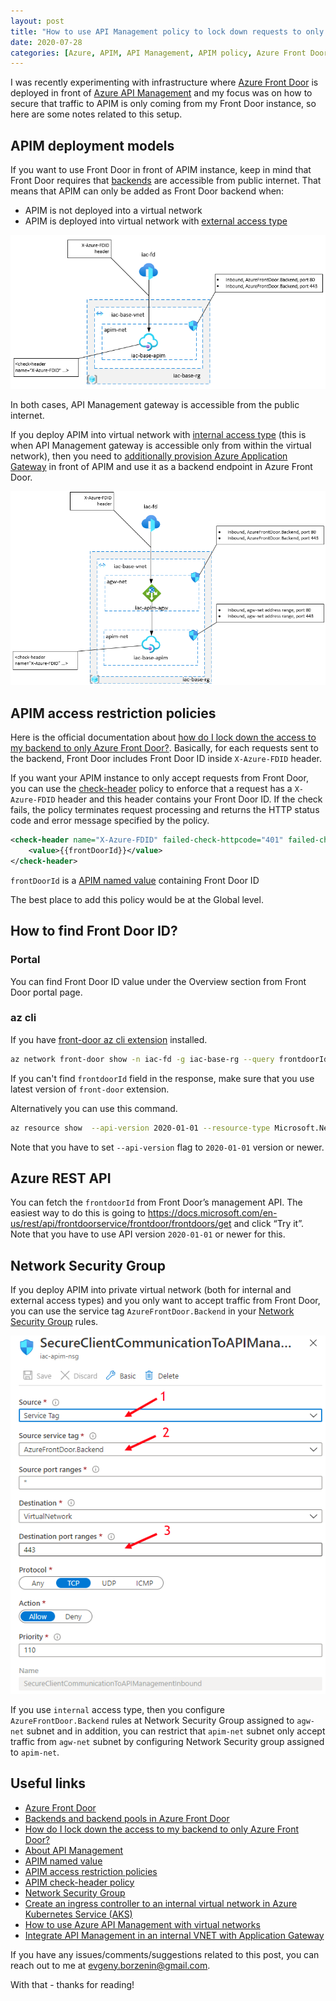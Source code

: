 ```yaml
---
layout: post
title: "How to use API Management policy to lock down requests to only Azure Front Door instance?"
date: 2020-07-28
categories: [Azure, APIM, API Management, APIM policy, Azure Front Door, Network Security Group, Azure Application Gateway]
---
```


I was recently experimenting with infrastructure where [Azure Front Door](https://azure.microsoft.com/en-us/services/frontdoor/#overview) is deployed in front of [Azure API Management](https://docs.microsoft.com/en-us/azure/api-management/api-management-key-concepts) and my focus was on how to secure that traffic to APIM is only coming from my Front Door instance, so here are some notes related to this setup.

## APIM deployment models

If you want to use Front Door in front of APIM instance, keep in mind that Front Door requires that [backends](https://docs.microsoft.com/en-us/azure/frontdoor/front-door-backend-pool) are accessible from public internet. That means that APIM can only be added as Front Door backend when:

* APIM is not deployed into a virtual network
* APIM is deployed into virtual network with [external access type](https://docs.microsoft.com/en-us/azure/api-management/api-management-using-with-vnet)

![apim-internal](/images/2020-07-28-apim-external.png)

In both cases, API Management gateway is accessible from the public internet.

If you deploy APIM into virtual network with [internal access type](https://docs.microsoft.com/en-us/azure/api-management/api-management-using-with-vnet) (this is when API Management gateway is accessible only from within the virtual network), then you need to [additionally provision Azure Application Gateway](https://docs.microsoft.com/en-us/azure/api-management/api-management-howto-integrate-internal-vnet-appgateway) in front of APIM and use it as a backend endpoint in Azure Front Door.

![apim-internal](/images/2020-07-28-apim-internal.png)

## APIM access restriction policies

Here is the official documentation about [how do I lock down the access to my backend to only Azure Front Door?](https://docs.microsoft.com/en-us/azure/frontdoor/front-door-faq#how-do-i-lock-down-the-access-to-my-backend-to-only-azure-front-door). Basically, for each requests sent to the backend, Front Door includes Front Door ID inside `X-Azure-FDID` header.

If you want your APIM instance to only accept requests from Front Door, you can use the [check-header](https://docs.microsoft.com/en-us/azure/api-management/api-management-access-restriction-policies#CheckHTTPHeader) policy to enforce that a request has a `X-Azure-FDID` header and this header contains your Front Door ID. If the check fails, the policy terminates request processing and returns the HTTP status code and error message specified by the policy.

```xml
<check-header name="X-Azure-FDID" failed-check-httpcode="401" failed-check-error-message="Not authorized" ignore-case="false">
    <value>{{frontDoorId}}</value>
</check-header>
```

`frontDoorId` is a [APIM named value](https://docs.microsoft.com/en-us/azure/api-management/api-management-howto-properties) containing Front Door ID

The best place to add this policy would be at the Global level.

## How to find Front Door ID?

### Portal

You can find Front Door ID value under the Overview section from Front Door portal page.

### az cli

If you have [front-door az cli extension](https://github.com/Azure/azure-cli-extensions/tree/master/src/front-door) installed.

```bash
az network front-door show -n iac-fd -g iac-base-rg --query frontdoorId
```

If you can't find `frontdoorId` field in the response, make sure that you use latest version of `front-door` extension.

Alternatively you can use this command.

```bash
az resource show  --api-version 2020-01-01 --resource-type Microsoft.Network/frontdoors --name iac-fd --resource-group iac-base-rg --query properties.frontdoorId
```

Note that you have to set `--api-version` flag to `2020-01-01` version or newer.

## Azure REST API

You can fetch the `frontdoorId` from Front Door’s management API. The easiest way to do this is going to https://docs.microsoft.com/en-us/rest/api/frontdoorservice/frontdoor/frontdoors/get and click “Try it”. Note that you have to use API version `2020-01-01` or newer for this.

## Network Security Group

If you deploy APIM into private virtual network (both for internal and external access types) and you only want to accept traffic from Front Door, you can use the service tag `AzureFrontDoor.Backend` in your [Network Security Group](https://docs.microsoft.com/en-us/azure/virtual-network/security-overview) rules.

![apim-internal](/images/2020-07-28-nsg.png)

If you use `internal` access type, then you configure `AzureFrontDoor.Backend` rules at Network Security Group assigned to `agw-net` subnet and in addition, you can restrict that `apim-net` subnet only accept traffic from `agw-net` subnet by configuring Network Security group assigned to `apim-net`.

## Useful links

* [Azure Front Door](https://azure.microsoft.com/en-us/services/frontdoor/#overview)
* [Backends and backend pools in Azure Front Door](https://docs.microsoft.com/en-us/azure/frontdoor/front-door-backend-pool)
* [How do I lock down the access to my backend to only Azure Front Door?](https://docs.microsoft.com/en-us/azure/frontdoor/front-door-faq#how-do-i-lock-down-the-access-to-my-backend-to-only-azure-front-door)
* [About API Management](https://docs.microsoft.com/en-us/azure/api-management/api-management-key-concepts)
* [APIM named value](https://docs.microsoft.com/en-us/azure/api-management/api-management-howto-properties)
* [APIM access restriction policies](https://docs.microsoft.com/en-us/azure/api-management/api-management-access-restriction-policies)
* [APIM check-header policy](https://docs.microsoft.com/en-us/azure/api-management/api-management-access-restriction-policies#CheckHTTPHeader)
* [Network Security Group](https://docs.microsoft.com/en-us/azure/virtual-network/security-overview)
* [Create an ingress controller to an internal virtual network in Azure Kubernetes Service (AKS)](https://docs.microsoft.com/en-us/azure/aks/ingress-internal-ip)
* [How to use Azure API Management with virtual networks](https://docs.microsoft.com/en-us/azure/api-management/api-management-using-with-vnet)
* [Integrate API Management in an internal VNET with Application Gateway](https://docs.microsoft.com/en-us/azure/api-management/api-management-howto-integrate-internal-vnet-appgateway)

If you have any issues/comments/suggestions related to this post, you can reach out to me at evgeny.borzenin@gmail.com.

With that - thanks for reading!
